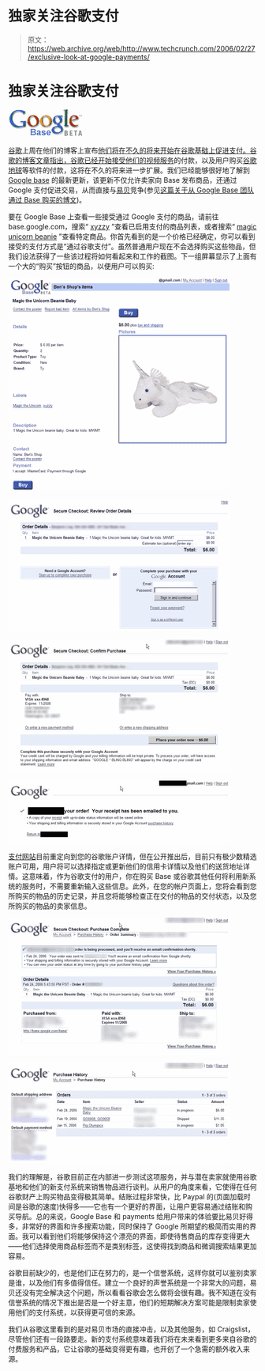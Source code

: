 # 独家关注谷歌支付

> 原文：<https://web.archive.org/web/http://www.techcrunch.com/2006/02/27/exclusive-look-at-google-payments/>

# 独家关注谷歌支付

![google base logo](img/cfe3dbd668fe3bdd2ef58737b5231e0a.png)

[谷歌](https://web.archive.org/web/20220816070617/http://www.google.com/)上周在他们的博客上宣布[他们将在不久的将来开始在谷歌基础上促进支付。谷歌的博客文章指出，谷歌已经开始接受他们的](https://web.archive.org/web/20220816070617/http://googleblog.blogspot.com/2006/02/update-on-payments_24.html)[视频服务](https://web.archive.org/web/20220816070617/http://video.google.com/)的付款，以及用户购买[谷歌地球](https://web.archive.org/web/20220816070617/http://earth.google.com/)等软件的付款，这将在不久的将来进一步扩展。我们已经能够很好地了解到 [Google base](https://web.archive.org/web/20220816070617/http://base.google.com/) 的最新更新，该更新不仅允许卖家向 Base 发布商品，还通过 Google 支付促进交易，从而直接与[易贝](https://web.archive.org/web/20220816070617/http://base.google.com/)竞争(参见[这篇关于从 Google Base 团队通过 Base 购买的博文](https://web.archive.org/web/20220816070617/http://googlebase.blogspot.com/2006/02/buying-on-google-base.html))。

要在 Google Base 上查看一些接受通过 Google 支付的商品，请前往 base.google.com，搜索“ [xyzzy](https://web.archive.org/web/20220816070617/http://base.google.com/base/search?q=xyzzy&btnG=Search+Base) ”查看已启用支付的商品列表，或者搜索“ [magic unicorn beanie](https://web.archive.org/web/20220816070617/http://base.google.com/base/search?q=magic+unicorn+beanie&btnG=Search+Base&authorid=1000430) ”查看特定商品。你首先看到的是一个价格已经确定，你可以看到接受的支付方式是“通过谷歌支付”。虽然普通用户现在不会选择购买这些物品，但我们设法获得了一些该过程将如何看起来和工作的截图。下一组屏幕显示了上面有一个大的“购买”按钮的商品，以便用户可以购买:

![google payments #1](img/078e805781baaee925a2da697671069a.png)

![google payments #1](img/0e3d454d30fc8683d743dd69d4dcbbd4.png)

![google payments #1](img/ef95c5c86f169fce8f6eac50d8c1b8b0.png)

![google payments #1](img/f24c888601aacfec5454bbef780ce1eb.png)

[支付网站](https://web.archive.org/web/20220816070617/http://payments.google.com/)目前重定向到您的谷歌账户详情，但在公开推出后，目前只有极少数精选账户可用，用户将可以选择指定或更新他们的信用卡详情以及他们的送货地址详情。这意味着，作为谷歌支付的用户，你在购买 Base 或谷歌其他任何将利用新系统的服务时，不需要重新输入这些信息。此外，在您的帐户页面上，您将会看到您所购买的物品的历史记录，并且您将能够检查正在交付的物品的交付状态，以及您所购买的物品的卖家信息。

![google payments #1](img/d1ca88a685a51b5844bb76600a720816.png)

![google payments #1](img/84f46b9315242a0a36c10c08515602b3.png)

我们的理解是，谷歌目前正在内部进一步测试这项服务，并与潜在卖家就使用谷歌基地和他们的新支付系统来销售物品进行谈判。从用户的角度来看，它使得在任何谷歌财产上购买物品变得极其简单。结账过程非常快，比 Paypal 的(页面加载时间是谷歌的速度)快得多——它也有一个更好的界面，让用户更容易通过结账和购买导航。总的来说，Google Base 和 payments 给用户带来的体验要比易贝好得多，非常好的界面和许多搜索功能，同时保持了 Google 所期望的极简而实用的界面。我可以看到他们将能够保持这个漂亮的界面，即使待售商品的库存变得更大——他们选择使用商品标签而不是类别标签，这使得找到商品和微调搜索结果更加容易。

谷歌目前缺少的，也是他们正在努力的，是一个信誉系统，这样你就可以鉴别卖家是谁，以及他们有多值得信任。建立一个良好的声誉系统是一个非常大的问题，易贝还没有完全解决这个问题，所以看看谷歌会怎么做将会很有趣。我不知道在没有信誉系统的情况下推出是否是一个好主意，他们的短期解决方案可能是限制卖家使用他们的支付系统，以获得更可信的来源。

我们从谷歌这里看到的是对易贝市场的直接冲击，以及其他服务，如 Craigslist，尽管他们还有一段路要走。新的支付系统意味着我们将在未来看到更多来自谷歌的付费服务和产品，它让谷歌的基础变得更有趣，也开创了一个急需的额外收入来源。